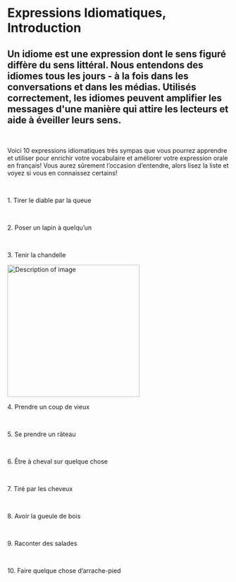 
<body>

  <h1>Expressions Idiomatiques, Introduction</h1>
  <h2>Un idiome est une expression dont le sens figuré diffère du sens littéral. Nous entendons des idiomes tous les jours - à la fois dans les conversations et dans les médias. Utilisés correctement, les idiomes peuvent amplifier les messages d'une manière qui attire les lecteurs et aide à éveiller leurs sens.</h2>
<br>
 <p> Voici 10 expressions idiomatiques très sympas que vous pourrez apprendre et utiliser pour enrichir votre vocabulaire et améliorer votre expression orale en français! Vous aurez sûrement l’occasion d’entendre, alors lisez la liste et voyez si vous en connaissez certains!</p>
 <br>
 <p>1. Tirer le diable par la queue</p>
 <br>
 <p>2. Poser un lapin à quelqu’un</p>
 <br>
 <p>3. Tenir la chandelle</p>
 <img src='images/[tenir-la-chandelle]' alt='Description of image' width="300" height="300" >
 <br>
 <p>4. Prendre un coup de vieux</p>
 <br>
 <p>5. Se prendre un râteau</p>
 <br>
 <p>6. Être à cheval sur quelque chose</p>
 <br>
 <p>7. Tiré par les cheveux</p>
 <br>
 <p>8. Avoir la gueule de bois</p>
 <br>
 <p>9. Raconter des salades</p>
 <br>
 <p>10. Faire quelque chose d’arrache-pied</p>
 
 
</body>

